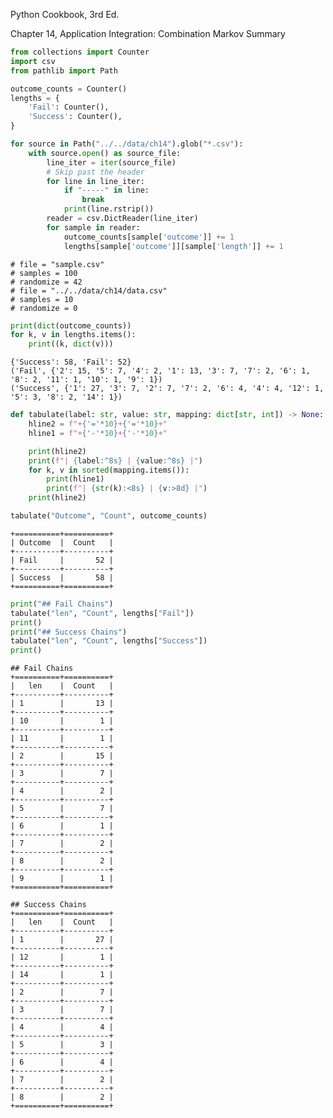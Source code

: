 Python Cookbook, 3rd Ed.

Chapter 14, Application Integration: Combination
Markov Summary



```python
from collections import Counter
import csv
from pathlib import Path
```


```python
outcome_counts = Counter()
lengths = {
    'Fail': Counter(),
    'Success': Counter(),
}
```


```python
for source in Path("../../data/ch14").glob("*.csv"):
    with source.open() as source_file:
        line_iter = iter(source_file)
        # Skip past the header
        for line in line_iter:
            if "-----" in line:
                break
            print(line.rstrip())
        reader = csv.DictReader(line_iter)
        for sample in reader:
            outcome_counts[sample['outcome']] += 1
            lengths[sample['outcome']][sample['length']] += 1
```

    # file = "sample.csv"
    # samples = 100
    # randomize = 42
    # file = "../../data/ch14/data.csv"
    # samples = 10
    # randomize = 0



```python
print(dict(outcome_counts))
for k, v in lengths.items():
    print((k, dict(v)))
```

    {'Success': 58, 'Fail': 52}
    ('Fail', {'2': 15, '5': 7, '4': 2, '1': 13, '3': 7, '7': 2, '6': 1, '8': 2, '11': 1, '10': 1, '9': 1})
    ('Success', {'1': 27, '3': 7, '2': 7, '7': 2, '6': 4, '4': 4, '12': 1, '5': 3, '8': 2, '14': 1})



```python
def tabulate(label: str, value: str, mapping: dict[str, int]) -> None:
    hline2 = f"+{'='*10}+{'='*10}+"
    hline1 = f"+{'-'*10}+{'-'*10}+"

    print(hline2)
    print(f"| {label:^8s} | {value:^8s} |")
    for k, v in sorted(mapping.items()):
        print(hline1)
        print(f"| {str(k):<8s} | {v:>8d} |")
    print(hline2)
```


```python
tabulate("Outcome", "Count", outcome_counts)
```

    +==========+==========+
    | Outcome  |  Count   |
    +----------+----------+
    | Fail     |       52 |
    +----------+----------+
    | Success  |       58 |
    +==========+==========+



```python
print("## Fail Chains")
tabulate("len", "Count", lengths["Fail"])
print()
print("## Success Chains")
tabulate("len", "Count", lengths["Success"])
print()
```

    ## Fail Chains
    +==========+==========+
    |   len    |  Count   |
    +----------+----------+
    | 1        |       13 |
    +----------+----------+
    | 10       |        1 |
    +----------+----------+
    | 11       |        1 |
    +----------+----------+
    | 2        |       15 |
    +----------+----------+
    | 3        |        7 |
    +----------+----------+
    | 4        |        2 |
    +----------+----------+
    | 5        |        7 |
    +----------+----------+
    | 6        |        1 |
    +----------+----------+
    | 7        |        2 |
    +----------+----------+
    | 8        |        2 |
    +----------+----------+
    | 9        |        1 |
    +==========+==========+
    
    ## Success Chains
    +==========+==========+
    |   len    |  Count   |
    +----------+----------+
    | 1        |       27 |
    +----------+----------+
    | 12       |        1 |
    +----------+----------+
    | 14       |        1 |
    +----------+----------+
    | 2        |        7 |
    +----------+----------+
    | 3        |        7 |
    +----------+----------+
    | 4        |        4 |
    +----------+----------+
    | 5        |        3 |
    +----------+----------+
    | 6        |        4 |
    +----------+----------+
    | 7        |        2 |
    +----------+----------+
    | 8        |        2 |
    +==========+==========+
    



```python

```


```python

```
